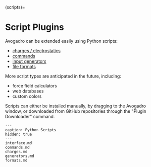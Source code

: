 (scripts)=

# Script Plugins

Avogadro can be extended easily using Python scripts:

- [charges / electrostatics](charges)
- [commands](commands)
- [input generators](generators)
- [file formats](formats)

More script types are anticipated in the future, including:

- force field calculators
- web databases
- custom colors

Scripts can either be installed manually, by dragging to the Avogadro window,
or downloaded from GitHub repositories through the "Plugin Downloader" command.

```{toctree}
---
caption: Python Scripts
hidden: true
---
interface.md
commands.md
charges.md
generators.md
formats.md
```
